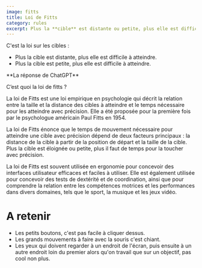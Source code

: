 ```yaml
---
image: fitts
title: Loi de Fitts
category: rules
excerpt: Plus la **cible** est distante ou petite, plus elle est difficile à atteindre.
---
```


C'est la loi sur les cibles :

- Plus la cible est distante, plus elle est difficile à atteindre.
- Plus la cible est petite, plus elle est difficile à atteindre.

<div class="chatgpt" markdown="1">
**La réponse de ChatGPT**

C’est quoi la loi de fitts ?

La loi de Fitts est une loi empirique en psychologie qui décrit la relation
entre la taille et la distance des cibles à atteindre et le temps nécessaire
pour les atteindre avec précision. Elle a été proposée pour la première fois par
le psychologue américain Paul Fitts en 1954.

La loi de Fitts énonce que le temps de mouvement nécessaire pour atteindre une
cible avec précision dépend de deux facteurs principaux : la distance de la
cible à partir de la position de départ et la taille de la cible. Plus la cible
est éloignée ou petite, plus il faut de temps pour la toucher avec précision.

La loi de Fitts est souvent utilisée en ergonomie pour concevoir des interfaces
utilisateur efficaces et faciles à utiliser. Elle est également utilisée pour
concevoir des tests de dextérité et de coordination, ainsi que pour comprendre
la relation entre les compétences motrices et les performances dans divers
domaines, tels que le sport, la musique et les jeux vidéo.

</div>

# A retenir

- Les petits boutons, c'est pas facile à cliquer dessus.
- Les grands mouvements à faire avec la souris c'est chiant.
- Les yeux qui doivent regarder à un endroit de l'écran, puis ensuite à un autre endroit loin du premier alors qu'on travail que sur un objectif, pas cool non plus.
